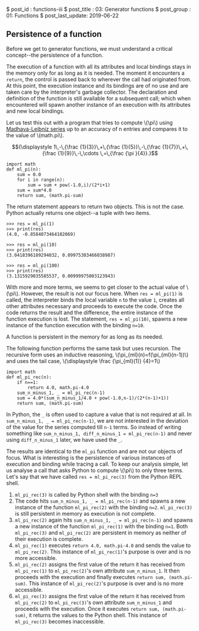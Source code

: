 $ post_id : functions-iii
$ post_title : 03: Generator functions
$ post_group : 01: Functions
$ post_last_update: 2019-06-22

## Persistence of a function

Before we get to generator functions, we must understand a critical concept--the persistence of a function.

The execution of a function with all its attributes and local bindings stays in the memory only for as long as it is needed. The moment it encounters a `return`, the control is passed back to wherever the call had originated from. At this point, the execution instance and its bindings are of no use and are taken care by the interpreter's garbage collector. The declaration and definition of the function is still available for a subsequent call; which when encountered will spawn another instance of an execution with its attributes and new local bindings.

Let us test this out with a program that tries to compute \\(\pi\\) using [Madhava-Leibniz series](https://en.wikipedia.org/wiki/Leibniz_formula_for_%CF%80) up to an accuracy of n entries and compares it to the value of \\(math.pi\\).

$${\displaystyle 1\,-\,{\frac {1}{3}}\,+\,{\frac {1}{5}}\,-\,{\frac {1}{7}}\,+\,{\frac {1}{9}}\,-\,\cdots \,=\,{\frac {\pi }{4}}.}$$

~~~~
import math
def ml_pi(n):
    sum = 0.0
    for i in range(n):
        sum = sum + pow(-1.0,i)/(2*i+1)
    sum = sum*4.0
    return sum, (math.pi-sum)
~~~~

The return statement appears to return two objects. This is not the case. Python actually returns one object--a tuple with two items.

```
>>> res = ml_pi(1)
>>> print(res)
(4.0, -0.8584073464102069)

>>> res = ml_pi(10)
>>> print(res)
(3.0418396189294032, 0.09975303466038987)

>>> res = ml_pi(100)
>>> print(res)
(3.1315929035585537, 0.00999975003123943)
```

With more and more terms, we seems to get closer to the actual value of \\(\pi\\). However, the result is not our focus here. When `res = ml_pi(1)` is called, the interpreter binds the local variable `n` to the value `1`, creates all other attributes necessary and proceeds to execute the code. Once the code returns the result and the difference, the entire instance of the function execution is lost. The statement, `res = ml_pi(10)`, spawns a new instance of the function execution with the binding `n=10`.

A function is persistent in the memory for as long as its needed.

The following function performs the same task but uses recursion. The recursive form uses an inductive reasoning, \\(\pi_{ml}(n)=f(\pi_{ml}(n-1))\\) and uses the tail case, \\(\displaystyle \frac {\pi_{ml}(1)} {4}=1\\)

~~~~
import math
def ml_pi_rec(n):
    if n==1:
        return 4.0, math.pi-4.0
    sum_n_minus_1, _ = ml_pi_rec(n-1)
    sum = 4.0*(sum_n_minus_1/4.0 + pow(-1.0,n-1)/(2*(n-1)+1))
    return sum, (math.pi-sum)
~~~~

In Python, the `_` is often used to capture a value that is not required at all. In `sum_n_minus_1, _ = ml_pi_rec(n-1)`, we are not interested in the deviation of the value for the series computed till `n-1` terms. So instead of writing something like `sum_n_minus_1, diff_n_minus_1 = ml_pi_rec(n-1)` and never using `diff_n_minus_1` later, we have used the `_`.

The results are identical to the `ml_pi` function and are not our objects of focus. What is interesting is the persistence of various instances of execution and binding while tracing a call. To keep our analysis simple, let us analyse a call that asks Python to compute \\(\pi\\) to only three terms. Let's say that we have called `res = ml_pi_rec(3)` from the Python REPL shell.

1. `ml_pi_rec(3)` is called by Python shell with the binding `n=3`
2. The code hits `sum_n_minus_1, _ = ml_pi_rec(n-1)` and spawns a new instance of the function `ml_pi_rec(2)` with the binding `n=2`. `ml_pi_rec(3)` is still persistent in memory as execution is not complete.
3. `ml_pi_rec(2)` again hits `sum_n_minus_1, _ = ml_pi_rec(n-1)` and spawns a new instance of the function `ml_pi_rec(1)` with the binding `n=1`. Both `ml_pi_rec(3)` and `ml_pi_rec(2)` are persistent in memory as neither of their execution is complete.
4. `ml_pi_rec(1)` executes `return 4.0, math.pi-4.0` and sends the value to `ml_pi_rec(2)`. This instance of `ml_pi_rec(1)`'s purpose is over and is no more accessible.
5. `ml_pi_rec(2)` assigns the first value of the return it has received from `ml_pi_rec(1)` to `ml_pi_rec(2)`'s own attribute `sum_n_minus_1`. It then proceeds with the execution and finally executes `return sum, (math.pi-sum)`. This instance of `ml_pi_rec(2)`'s purpose is over and is no more accessible.
6. `ml_pi_rec(3)` assigns the first value of the return it has received from `ml_pi_rec(2)` to `ml_pi_rec(3)`'s own attribute `sum_n_minus_1` and proceeds with the execution. Once it executes `return sum, (math.pi-sum)`, it returns the values to the Python shell. This instance of `ml_pi_rec(3)` becomes inaccessible.
